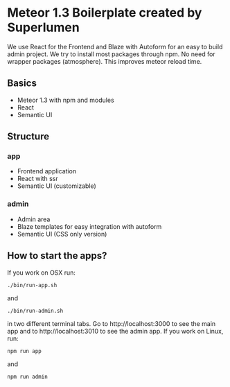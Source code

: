 # Meteor 1.3 Boilerplate created by Superlumen

We use React for the Frontend and Blaze with Autoform for an easy to build admin project.
We try to install most packages through npm. No need for wrapper packages (atmosphere).
This improves meteor reload time.

## Basics
* Meteor 1.3 with npm and modules
* React
* Semantic UI

## Structure
### app
* Frontend application
* React with ssr
* Semantic UI (customizable)

### admin
* Admin area
* Blaze templates for easy integration with autoform
* Semantic UI (CSS only version)

## How to start the apps?
If you work on OSX run:

`./bin/run-app.sh`

and 

`./bin/run-admin.sh`

in two different terminal tabs. Go to http://localhost:3000 to see the main app
and to http://localhost:3010 to see the admin app.
If you work on Linux, run:

`npm run app`

and

`npm run admin`